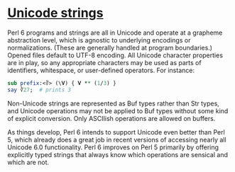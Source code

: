 [1]: https://rosettacode.org/wiki/Unicode_strings

# [Unicode strings][1]

Perl 6 programs and strings are all in Unicode and operate at a grapheme abstraction level, which is agnostic to underlying encodings or normalizations. (These are generally handled at program boundaries.) Opened files default to UTF-8 encoding. All Unicode character properties are in play, so any appropriate characters may be used as parts of identifiers, whitespace, or user-defined operators. For instance:

```perl
sub prefix:<∛> (\𝐕) { 𝐕 ** (1/3) }
say ∛27;  # prints 3
```


Non-Unicode strings are represented as Buf types rather than Str types, and Unicode operations may not be applied to Buf types without some kind of explicit conversion. Only ASCIIish operations are allowed on buffers.



As things develop, Perl 6 intends to support Unicode even better than Perl 5, which already does a great job in recent versions of accessing nearly all Unicode 6.0 functionality. Perl 6 improves on Perl 5 primarily by offering explicitly typed strings that always know which operations are sensical and which are not.